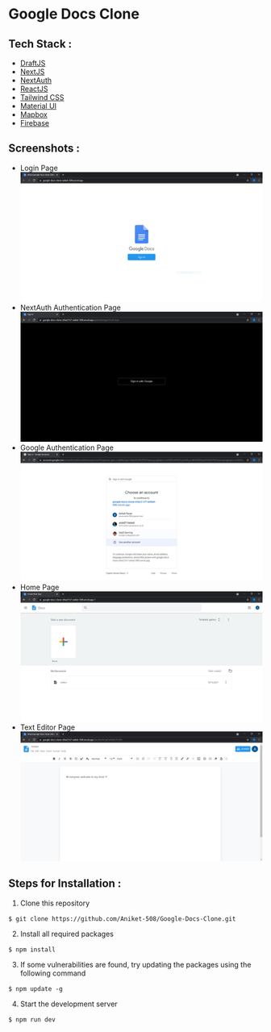 
# Google Docs Clone

## Tech Stack :
- [DraftJS](https://draftjs.org/docs/getting-started/)
- [NextJS](https://nextjs.org/docs)
- [NextAuth](https://next-auth.js.org/getting-started/introduction)
- [ReactJS](https://reactjs.org/docs/getting-started.html)
- [Tailwind CSS](https://tailwindcss.com/docs)
- [Material UI](https://material-ui.com/getting-started/installation/)
- [Mapbox](https://docs.mapbox.com/help/getting-started/)
- [Firebase](https://firebase.google.com/docs)

## Screenshots :
- Login Page
![](https://github.com/Aniket-508/Google-Docs-Clone/blob/main/Screenshots/gdocs1.JPG)
- NextAuth Authentication Page
![](https://github.com/Aniket-508/Google-Docs-Clone/blob/main/Screenshots/gdocs2.JPG)
- Google Authentication Page
![](https://github.com/Aniket-508/Google-Docs-Clone/blob/main/Screenshots/gdocs3.JPG)
- Home Page
![](https://github.com/Aniket-508/Google-Docs-Clone/blob/main/Screenshots/gdocs4.JPG)
- Text Editor Page
![](https://github.com/Aniket-508/Google-Docs-Clone/blob/main/Screenshots/gdocs5.JPG)

## Steps for Installation :
1. Clone this repository
```
$ git clone https://github.com/Aniket-508/Google-Docs-Clone.git
```
2. Install all required packages
```
$ npm install
```
3. If some vulnerabilities are found, try updating the packages using the following command
```
$ npm update -g
```
4. Start the development server
```
$ npm run dev
```
